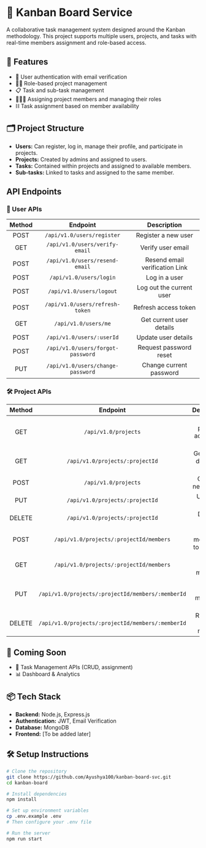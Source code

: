 # 🧩 Kanban Board Service
A collaborative task management system designed around the Kanban methodology. This project supports multiple users, projects, and tasks with real-time members assignment and role-based access.
## 🚀 Features
- 🔐 User authentication with email verification
- 🧑‍💼 Role-based project management
- 📋 Task and sub-task management
- 🧑‍🤝‍🧑 Assigning project members and managing their roles
- ⛓️ Task assignment based on member availability
## 🗂️ Project Structure
- **Users:** Can register, log in, manage their profile, and participate in projects.
- **Projects:** Created by admins and assigned to users.
- **Tasks:** Contained within projects and assigned to available members.
- **Sub-tasks:** Linked to tasks and assigned to the same member.
## API Endpoints
### 👤 User APIs
|  Method  |              Endpoint             |          Description           |
|:--------:|:---------------------------------:|:------------------------------:|
| POST     | `/api/v1.0/users/register`        | Register a new user            |
| GET      | `/api/v1.0/users/verify-email`    | Verify user email              |
| POST     | `/api/v1.0/users/resend-email`    | Resend email verification Link |
| POST     | `/api/v1.0/users/login`           | Log in a user                  |
| POST     | `/api/v1.0/users/logout`          | Log out the current user       |
| POST     | `/api/v1.0/users/refresh-token`   | Refresh access token           |
| GET      | `/api/v1.0/users/me`              | Get current user details       |
| POST     | `/api/v1.0/users/:userId`         | Update user details            |
| POST     | `/api/v1.0/users/forgot-password` | Request password reset         |
| PUT      | `/api/v1.0/users/change-password` | Change current password        |
### 🛠️ Project APIs
|  Method  |                        Endpoint                   |              Description            |
|:--------:|:-------------------------------------------------:|:-----------------------------------:|
| GET      | `/api/v1.0/projects`                              | Get all projects accessible to user |
| GET      | `/api/v1.0/projects/:projectId`                   | Get project details by ID           |
| POST     | `/api/v1.0/projects`                              | Create a new project                |
| PUT      | `/api/v1.0/projects/:projectId`                   | Update a project                    |
| DELETE   | `/api/v1.0/projects/:projectId`                   | Delete a project                    |
| POST     | `/api/v1.0/projects/:projectId/members`           | Add member(s) to a project          |
| GET      | `/api/v1.0/projects/:projectId/members`           | List all project members            |
| PUT      | `/api/v1.0/projects/:projectId/members/:memberId` | Update project member's role        |
| DELETE   | `/api/v1.0/projects/:projectId/members/:memberId` | Remove a project member             |
## 📌 Coming Soon
- 🧱 Task Management APIs (CRUD, assignment)
- 📊 Dashboard & Analytics
## 📦 Tech Stack
- **Backend:** Node.js, Express.js
- **Authentication:** JWT, Email Verification
- **Database:** MongoDB
- **Frontend:** [To be added later]
## 🛠️ Setup Instructions
```bash
# Clone the repository
git clone https://github.com/Ayushya100/kanban-board-svc.git
cd kanban-board

# Install dependencies
npm install

# Set up environment variables
cp .env.example .env
# Then configure your .env file

# Run the server
npm run start